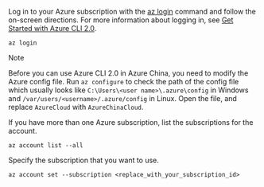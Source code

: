 Log in to your Azure subscription with the [az login](https://docs.microsoft.com/cli/azure/#login) command and follow the on-screen directions. For more information about logging in, see [Get Started with Azure CLI 2.0](https://docs.microsoft.com/cli/azure/get-started-with-azure-cli).

```azurecli
az login
```

> [!NOTE]
> Before you can use Azure CLI 2.0 in Azure China, you need to modify the Azure config file. Run `az configure` to check the path of the config file which usually looks like `C:\Users\<user name>\.azure\config` in Windows and `/var/users/<username>/.azure/config` in Linux. Open the file, and replace `AzureCloud` with `AzureChinaCloud`.

If you have more than one Azure subscription, list the subscriptions for the account.

```azurecli
az account list --all
```

Specify the subscription that you want to use.

```azurecli
az account set --subscription <replace_with_your_subscription_id>
```